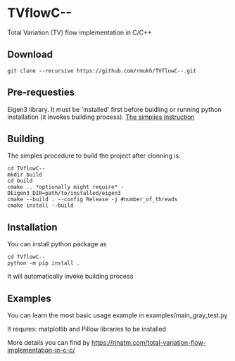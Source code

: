 # TVflowC--
Total Variation (TV) flow implementation in C/C++
## Download
```
git clone --recursive https://github.com/rmukh/TVflowC--.git
```
## Pre-requesties
Eigen3 library. It must be 'installed' first before buidling or running python installation (it invokes building process).
[The simplies instruction](https://robots.uc3m.es/installation-guides/install-eigen.html)

## Building
The simples procedure to build the project after clonning is:

```
cd TVflowC--
mkdir build
cd build
cmake .. *optionally might require* -DEigen3_DIR=path/to/installed/eigen3
cmake --build . --config Release -j #number_of_threads
cmake install --build
```

## Installation
You can install python package as 
```
cd TVflowC--
python -m pip install .
```
It will automatically invoke building process

## Examples
You can learn the most basic usage example in examples/main_gray_test.py

It requres: matplotlib and Pillow libraries to be installed

More details you can find by https://rinatm.com/total-variation-flow-implementation-in-c-c/